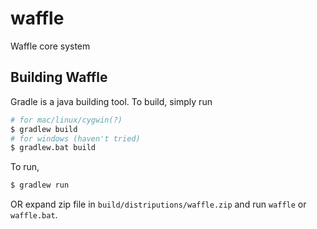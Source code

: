 # waffle
Waffle core system

## Building Waffle

Gradle is a java building tool. To build, simply run

```bash
# for mac/linux/cygwin(?)
$ gradlew build
# for windows (haven't tried)
$ gradlew.bat build
```

To run,

```bash
$ gradlew run
```

OR expand zip file in `build/distriputions/waffle.zip` and run `waffle` or `waffle.bat`.
